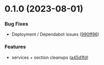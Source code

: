 # 0.1.0 (2023-08-01)


### Bug Fixes

* Deployment / Dependabot issues ([990ff96](https://github.com/Prathamesh-Shanbhag/Thrive-Physiotherapy/commit/990ff96121d9a2306b2414fd81046a922be5e5d3))


### Features

* services + section cleanups ([a45d1fd](https://github.com/Prathamesh-Shanbhag/Thrive-Physiotherapy/commit/a45d1fd3765c0d6c69ae30ce323c5b366ccab713))



